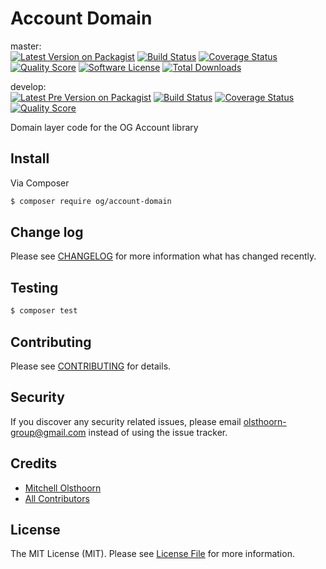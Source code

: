 # Account Domain

master:  
[![Latest Version on Packagist][ico-version]][link-packagist]
[![Build Status][ico-travis-master]][link-travis]
[![Coverage Status][ico-scrutinizer-master]][link-scrutinizer]
[![Quality Score][ico-code-quality-master]][link-code-quality]
[![Software License][ico-license]](LICENSE)
[![Total Downloads][ico-downloads]][link-downloads]

develop:  
[![Latest Pre Version on Packagist][ico-version-pre]][link-packagist]
[![Build Status][ico-travis-develop]][link-travis]
[![Coverage Status][ico-scrutinizer-develop]][link-scrutinizer]
[![Quality Score][ico-code-quality-develop]][link-code-quality]

Domain layer code for the OG Account library

## Install

Via Composer

``` bash
$ composer require og/account-domain
```

## Change log

Please see [CHANGELOG](CHANGELOG.md) for more information what has changed recently.

## Testing

``` bash
$ composer test
```

## Contributing

Please see [CONTRIBUTING](CONTRIBUTING.md) for details.

## Security

If you discover any security related issues, please email olsthoorn-group@gmail.com instead of using the issue tracker.

## Credits

- [Mitchell Olsthoorn][link-author]
- [All Contributors][link-contributors]

## License

The MIT License (MIT). Please see [License File](LICENSE) for more information.

[ico-version]: https://img.shields.io/packagist/v/og/account-domain.svg?style=flat-square
[ico-version-pre]: https://img.shields.io/packagist/vpre/og/account-domain.svg?style=flat-square
[ico-license]: https://img.shields.io/packagist/l/og/account-domain.svg?style=flat-square
[ico-travis-master]: https://img.shields.io/travis/olsthoorn-group/account-domain/master.svg?style=flat-square
[ico-travis-develop]: https://img.shields.io/travis/olsthoorn-group/account-domain/develop.svg?style=flat-square
[ico-scrutinizer-master]: https://img.shields.io/scrutinizer/coverage/g/olsthoorn-group/account-domain/master.svg?style=flat-square
[ico-scrutinizer-develop]: https://img.shields.io/scrutinizer/coverage/g/olsthoorn-group/account-domain/develop.svg?style=flat-square
[ico-code-quality-master]: https://img.shields.io/scrutinizer/g/olsthoorn-group/account-domain/master.svg?style=flat-square
[ico-code-quality-develop]: https://img.shields.io/scrutinizer/g/olsthoorn-group/account-domain/develop.svg?style=flat-square
[ico-downloads]: https://img.shields.io/packagist/dt/og/account-domain.svg?style=flat-square

[link-packagist]: https://packagist.org/packages/og/account-domain
[link-travis]: https://travis-ci.org/olsthoorn-group/account-domain
[link-scrutinizer]: https://scrutinizer-ci.com/g/olsthoorn-group/account-domain/code-structure
[link-code-quality]: https://scrutinizer-ci.com/g/olsthoorn-group/account-domain
[link-downloads]: https://packagist.org/packages/og/account-domain
[link-author]: https://github.com/mitchellolsthoorn
[link-contributors]: ../../contributors
